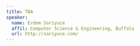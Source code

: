 ```yaml
---
title: TBA
speaker:
  name: Erdem Sariyuce
  affil: Computer Science & Engineering, Buffalo
  url: http://sariyuce.com/
---
```

